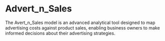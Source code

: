 # Advert_n_Sales
The Avert_n_Sales model is an advanced analytical tool designed to map advertising costs against product sales, enabling business owners to make informed decisions about their advertising strategies. 
